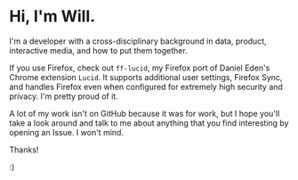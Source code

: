 # Hi, I'm Will. 

I'm a developer with a cross-disciplinary background in data, product, interactive media, and how to put them together.

If you use Firefox, check out `ff-lucid`, my Firefox port of Daniel Eden's Chrome extension `Lucid`. It supports additional user settings, Firefox Sync, and handles Firefox even when configured for extremely high security and privacy. I'm pretty proud of it.

A lot of my work isn't on GitHub because it was for work, but I hope you'll take a look around and talk to me about anything that you find interesting by opening an Issue. I won't mind.

Thanks!

:)
